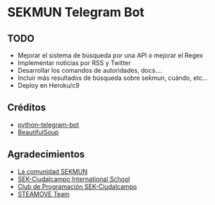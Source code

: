# SEKMUN Telegram Bot 

TODO
--------
* Mejorar el sistema de búsqueda por una API o mejorar el Regex
* Implementar noticias por RSS y Twitter
* Desarrollar los comandos de autoridades, docs....
* Incluir más resultados de búsqueda sobre sekmun, cuándo, etc...
* Deploy en Heroku/c9

Créditos
--------
* [python-telegram-bot](https://github.com/python-telegram-bot/python-telegram-bot)
* [BeautifulSoup](https://code.launchpad.net/beautifulsoup)

Agradecimientos
--------
* [La comunidad SEKMUN](http://sekmun.blogsek.es/)
* [SEK-Ciudalcampo International School](http://ciudalcampo.sek.es/)
* [Club de Programación SEK-Ciudalcampo](http://code-sekcc.ml)
* [STEAMOVE Team](http://github.com/margobra8)
